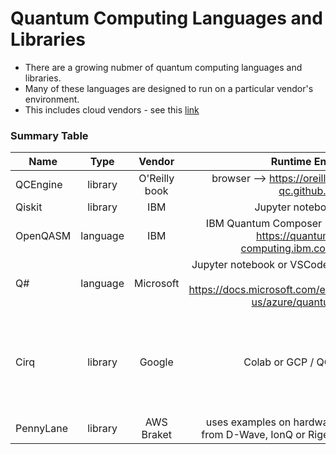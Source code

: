 # Quantum Computing Languages and Libraries

- There are a growing nubmer of quantum computing languages and libraries.    
- Many of these languages are designed to run on a particular vendor's environment.    
- This includes cloud vendors - see this [link](https://github.com/lynnlangit/learning-quantum/blob/main/CLOUD-VENDORS.md)

### Summary Table

| Name   |      Type      |  Vendor | Runtime Envs | Notes |
|----------|:-------------:|:------:|------:|------:|
| QCEngine |  library | O'Reilly book | browser --> https://oreilly-qc.github.io/ | multiple languages |
| Qiskit |    library  |  IBM | Jupyter notebook | IBM SDK |
| OpenQASM | language |    IBM | IBM Quantum Composer --> https://quantum-computing.ibm.com/ | IBM SDK |
| Q# | language | Microsoft | Jupyter notebook or VSCode --> https://docs.microsoft.com/en-us/azure/quantum | n/a |
| Cirq | library | Google | Colab or GCP / QCS | Python env, includes quantum function libraries: qsim, qsimh... |
| PennyLane | library | AWS Braket | uses examples on hardware from D-Wave, IonQ or Rigetti | n/a |
